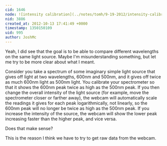 ```yaml
---
cid: 1646
node: ![intensity calibration](../notes/tomh/9-19-2012/intensity-calibration)
nid: 3886
created_at: 2012-10-13 17:41:49 +0000
timestamp: 1350150109
uid: 995
author: JoshMc
---
```


Yeah, I did see that the goal is to be able to compare different wavelengths on the same light source.  Maybe I'm misunderstanding something, but let me try to be more clear about what I meant.

Consider you take a spectrum of some imaginary simple light source that gives off light at two wavelengths, 600nm and 500nm, and it gives off twice as much 600nm light as 500nm light.  You calibrate your spectrometer so that it shows the 600nm peak twice as high as the 500nm peak.  If you then change the overall intensity of the light source (for example, move the spectrometer closer or farther away), the webcam will automatically scale the readings it gives for each peak logarithmically, not linearly, so the 600nm peak will no longer be twice as high as the 500nm peak.  If you increase the intensity of the source, the webcam will show the lower peak increasing faster than the higher peak, and vice versa.

Does that make sense?

This is the reason I think we have to try to get raw data from the webcam.